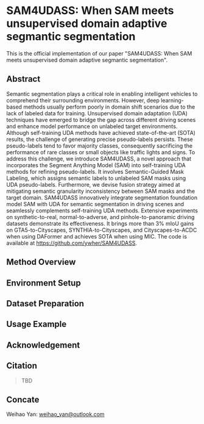 # SAM4UDASS: When SAM meets unsupervised domain adaptive segmantic segmentation

This is the official implementation of our paper "SAM4UDASS: When SAM meets unsupervised domain adaptive segmantic segmentation".

## Abstract

Semantic segmentation plays a critical role in enabling intelligent vehicles to comprehend their surrounding environments. However, deep learning-based methods usually perform poorly in domain shift scenarios due to the lack of labeled data for training. Unsupervised domain adaptation (UDA) techniques have emerged to bridge the gap across different driving scenes and enhance model performance on unlabeled target environments. Although self-training UDA methods have achieved state-of-the-art (SOTA) results, the challenge of generating precise pseudo-labels persists. These pseudo-labels tend to favor majority classes, consequently sacrificing the performance of rare classes or small objects like traffic lights and signs. To address this challenge, we introduce SAM4UDASS, a novel approach that incorporates the Segment Anything Model (SAM) into self-training UDA methods for refining pseudo-labels. It involves Semantic-Guided Mask Labeling, which assigns semantic labels to unlabeled SAM masks using UDA pseudo-labels. Furthermore, we devise fusion strategy aimed at mitigating semantic granularity inconsistency between SAM masks and the target domain. SAM4UDASS innovatively integrate segmentation foundation model SAM with UDA for semantic segmentation in driving scenes and seamlessly complements self-training UDA methods. Extensive experiments on synthetic-to-real, normal-to-adverse, and pinhole-to-panoramic driving datasets demonstrate its effectiveness. It brings
more than 3% mIoU gains on GTA5-to-Cityscapes, SYNTHIA-to-Cityscapes, and Cityscapes-to-ACDC when using DAFormer and achieves SOTA when using MIC. The code is available at https://github.com/ywher/SAM4UDASS.

## Method Overview


## Environment Setup

## Dataset Preparation

## Usage Example

## Acknowledgement

## Citation

> TBD

## Concate

Weihao Yan: weihao_yan@outlook.com

